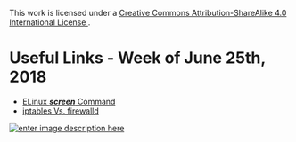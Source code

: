 This work is licensed under a [Creative Commons Attribution-ShareAlike 4.0 International License ](http://creativecommons.org/licenses/by-sa/4.0/).

Useful Links - Week of June 25th, 2018
======

- [ELinux ***screen*** Command](https://www.howtoforge.com/linux_screen)
- [iptables Vs. firewalld](https://www.unixmen.com/iptables-vs-firewalld/)

[![enter image description here](https://i.creativecommons.org/l/by-sa/4.0/80x15.png) ](http://creativecommons.org/licenses/by-sa/4.0/)
